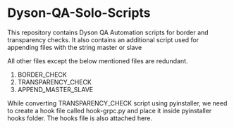 # Dyson-QA-Solo-Scripts
This repository contains Dyson QA Automation scripts for border and transparency checks. It also contains an additional script used for appending files with the string master or slave

All other files except the below mentioned files are redundant.
1) BORDER_CHECK
2) TRANSPARENCY_CHECK
3) APPEND_MASTER_SLAVE

While converting TRANSPARENCY_CHECK script using pyinstaller, we need to create a hook file called hook-grpc.py and place it inside pyinstaller hooks folder. The hooks file is also attached here.

